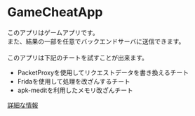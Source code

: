 # GameCheatApp
このアプリはゲームアプリです。<br>
また、結果の一部を任意でバックエンドサーバに送信できます。<br>
<br>
このアプリは下記のチートを試すことが出来ます。
* PacketProxyを使用してリクエストデータを書き換えるチート
* Fridaを使用して処理を改ざんするチート
* apk-meditを利用したメモリ改ざんチート

[詳細な情報](https://www.notion.so/GameCheatApp-3569b0e7c85e433287813105a3053e9a)
